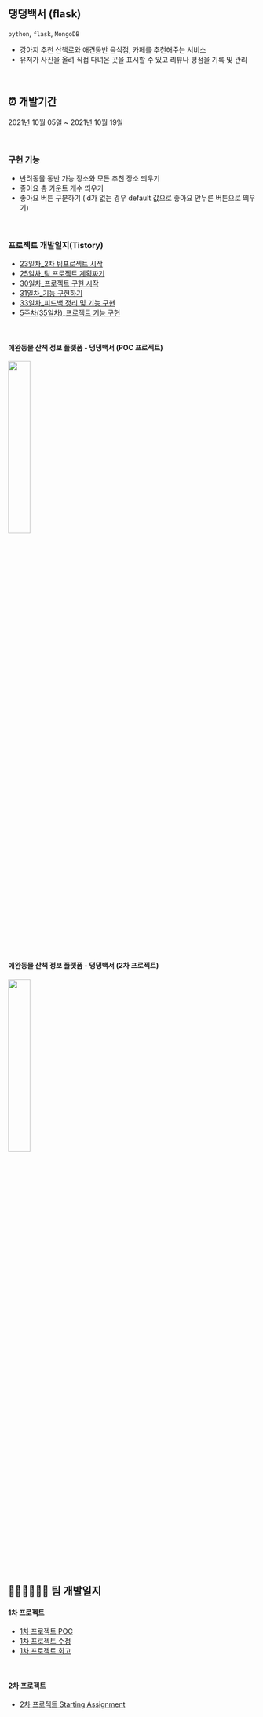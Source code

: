 ## 댕댕백서 (flask)
`python`, `flask`, `MongoDB`
- 강아지 추천 산책로와 애견동반 음식점, 카페를 추천해주는 서비스
- 유저가 사진을 올려 직접 다녀온 곳을 표시할 수 있고 리뷰나 평점을 기록 및 관리

<br>

## ⏰ 개발기간
2021년 10월 05일 ~ 2021년 10월 19일


<br>

### 구현 기능
- 반려동물 동반 가능 장소와 모든 추천 장소 띄우기 
- 좋아요 총 카운트 개수 띄우기 
- 좋아요 버튼 구분하기 (id가 없는 경우 default 값으로 좋아요 안누른 버튼으로 띄우기)

<br>

### 프로젝트 개발일지(Tistory)
- [23일차_2차 팀프로젝트 시작](https://lu-delight.tistory.com/231)
- [25일차_팀 프로젝트 계획짜기](https://lu-delight.tistory.com/236)
- [30일차_프로젝트 구현 시작](https://lu-delight.tistory.com/244)
- [31일차_기능 구현하기](https://lu-delight.tistory.com/245)
- [33일차_피드백 정리 및 기능 구현](https://lu-delight.tistory.com/247)
- [5주차(35일차)_프로젝트 기능 구현](https://lu-delight.tistory.com/248)


<br>

#### 애완동물 산책 정보 플랫폼 - 댕댕백서 (POC 프로젝트)
[<img src = http://img.youtube.com/vi/epJgGWekB6I/0.jpg width="30%">](https://www.youtube.com/watch?v=epJgGWekB6I&t=4s) 

<br>

#### 애완동물 산책 정보 플랫폼 - 댕댕백서 (2차 프로젝트)
[<img src = http://img.youtube.com/vi/epJgGWekB6I/0.jpg width="30%">
](https://youtu.be/gy1DqIr5lxg)

<br>

## 🙋🏻‍♀️🙋🏻‍♂️ 팀 개발일지
#### 1차 프로젝트
- [1차 프로젝트 POC](https://lu-delight.tistory.com/204)        
- [1차 프로젝트 수정](https://lu-delight.tistory.com/217)       
- [1차 프로젝트 회고](https://lu-delight.tistory.com/222)              

<br>

#### 2차 프로젝트
- [2차 프로젝트 Starting Assignment](https://lu-delight.tistory.com/230)

